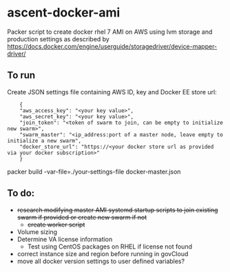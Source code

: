 # ascent-docker-ami
Packer script to create docker rhel 7 AMI on AWS using lvm storage and production settings as described by https://docs.docker.com/engine/userguide/storagedriver/device-mapper-driver/

## To run
Create JSON settings file containing AWS ID, key and Docker EE store url:
```
    {
    "aws_access_key": "<your key value>",
    "aws_secret_key": "<your key value>",
    "join_token": "<token of swarm to join, can be empty to initialize new swarm>",
    "swarm_master": "<ip_address:port of a master node, leave empty to initialize a new swarm",
    "docker_store_url": "https://<your docker store url as provided via your docker subscription>"
    }
```
packer build -var-file=./your-settings-file docker-master.json




## To do:
- ~~research modifying master AMI systemd startup scripts to join existing swarm if provided or create new swarm if not~~
    - ~~create worker script~~
- Volume sizing
- Determine VA license information
    - Test using CentOS packages on RHEL if license not found
- correct instance size and region before running in govCloud
- move all docker version settings to user defined variables?

